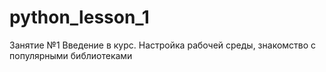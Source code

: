 # python_lesson_1
Занятие №1 Введение в курс. Настройка рабочей среды, знакомство с популярными библиотеками
